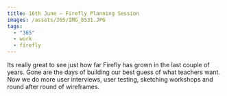 ```yaml
---
title: 16th June — Firefly Planning Session
images: /assets/365/IMG_8531.JPG
tags:
  - "365"
  - work
  - firefly
---
```

Its really great to see just how far Firefly has grown in the last couple of years. Gone are the days of building our best guess of what teachers want. Now we do more user interviews, user testing, sketching workshops and round after round of wireframes.